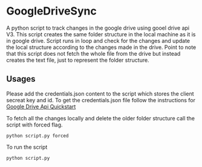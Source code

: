 # GoogleDriveSync

A python script to track changes in the google drive using gooel drive api V3.
This script creates the same folder structure in the local machine as it is in google drive.
Script runs in loop and check for the changes and update the local structure according to the changes made in the drive.
Point to note that this script does not fetch the whole file from the drive but instead creates the text file, 
just to represent the folder structure.

## Usages

Please add the credentials.json content to the script which stores the client secreat key and id.
To get the credentials.json file follow the instructions for <a target='__blank' href='https://developers.google.com/drive/api/v3/quickstart/python'>Google Drive Api Quickstart</a>

To fetch all the changes locally and delete the older folder structure call the script with forced flag.
```
python script.py forced
```
To run the script
```
python script.py
```
